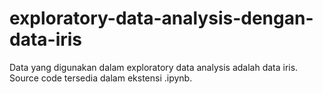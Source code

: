 # exploratory-data-analysis-dengan-data-iris
Data yang digunakan dalam exploratory data analysis adalah data iris. Source code tersedia dalam ekstensi .ipynb.
